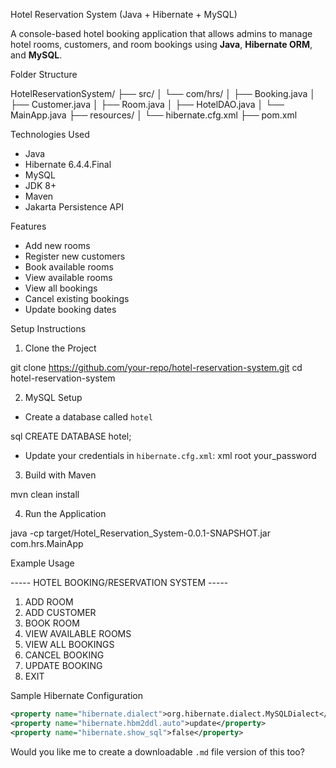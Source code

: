 Hotel Reservation System (Java + Hibernate + MySQL)

A console-based hotel booking application that allows admins to manage hotel rooms, customers, and room bookings using **Java**, **Hibernate ORM**, and **MySQL**.

Folder Structure

HotelReservationSystem/
├── src/
│   └── com/hrs/
│       ├── Booking.java
│       ├── Customer.java
│       ├── Room.java
│       ├── HotelDAO.java
│       └── MainApp.java
├── resources/
│   └── hibernate.cfg.xml
├── pom.xml

Technologies Used

* Java
* Hibernate 6.4.4.Final
* MySQL
* JDK 8+
* Maven
* Jakarta Persistence API

Features

* Add new rooms
* Register new customers
* Book available rooms
* View available rooms
* View all bookings
* Cancel existing bookings
* Update booking dates

Setup Instructions

1. Clone the Project

git clone https://github.com/your-repo/hotel-reservation-system.git
cd hotel-reservation-system

2. MySQL Setup

* Create a database called `hotel`

sql
CREATE DATABASE hotel;


* Update your credentials in `hibernate.cfg.xml`:
xml
<property name="hibernate.connection.username">root</property>
<property name="hibernate.connection.password">your_password</property>


3. Build with Maven

mvn clean install


4. Run the Application

java -cp target/Hotel_Reservation_System-0.0.1-SNAPSHOT.jar com.hrs.MainApp


Example Usage

----- HOTEL BOOKING/RESERVATION SYSTEM -----
1) ADD ROOM
2) ADD CUSTOMER
3) BOOK ROOM
4) VIEW AVAILABLE ROOMS
5) VIEW ALL BOOKINGS
6) CANCEL BOOKING
7) UPDATE BOOKING
8) EXIT

Sample Hibernate Configuration

```xml
<property name="hibernate.dialect">org.hibernate.dialect.MySQLDialect</property>
<property name="hibernate.hbm2ddl.auto">update</property>
<property name="hibernate.show_sql">false</property>
```

Would you like me to create a downloadable `.md` file version of this too?
